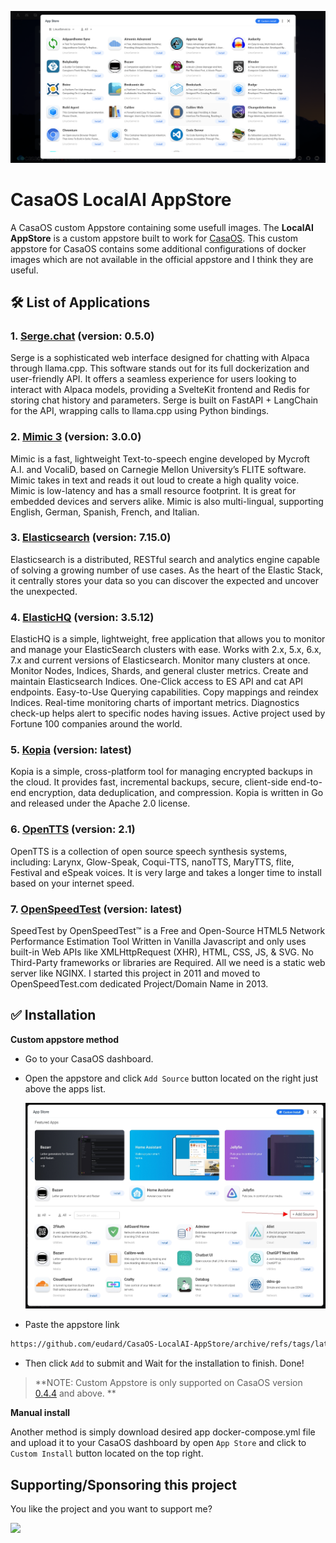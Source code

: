 ![CasaOS LocalAI AppStore](./banner.png)

# CasaOS LocalAI AppStore

A CasaOS custom Appstore containing some usefull images.
The **LocalAI AppStore** is a custom appstore built to work for [CasaOS](https://github.com/IceWhaleTech/CasaOS).
This custom appstore for CasaOS contains some additional configurations of docker images which are not available in the official appstore and I think they are useful.

## 🛠 List of Applications

### **1. [Serge.chat](https://github.com/serge-chat/serge)** (version: 0.5.0)

Serge is a sophisticated web interface designed for chatting with Alpaca through llama.cpp. This software stands out for its full dockerization and user-friendly API. It offers a seamless experience for users looking to interact with Alpaca models, providing a SvelteKit frontend and Redis for storing chat history and parameters. Serge is built on FastAPI + LangChain for the API, wrapping calls to llama.cpp using Python bindings.

### **2. [Mimic 3](https://mycroft-ai.gitbook.io/docs/mycroft-technologies/mimic-tts/mimic-3)** (version: 3.0.0)

Mimic is a fast, lightweight Text-to-speech engine developed by Mycroft A.I. and VocaliD, based on Carnegie Mellon University’s FLITE software. Mimic takes in text and reads it out loud to create a high quality voice. Mimic is low-latency and has a small resource footprint. It is great for embedded devices and servers alike. Mimic is also multi-lingual, supporting English, German, Spanish, French, and Italian.

### **3. [Elasticsearch](https://www.elastic.co/elasticsearch/)** (version: 7.15.0)

Elasticsearch is a distributed, RESTful search and analytics engine capable of solving a growing number of use cases. As the heart of the Elastic Stack, it centrally stores your data so you can discover the expected and uncover the unexpected.

### **4. [ElasticHQ](https://github.com/ElasticHQ/elasticsearch-HQ)** (version: 3.5.12)

ElasticHQ is a simple, lightweight, free application that allows you to monitor and manage your ElasticSearch clusters with ease. Works with 2.x, 5.x, 6.x, 7.x and current versions of Elasticsearch. Monitor many clusters at once. Monitor Nodes, Indices, Shards, and general cluster metrics. Create and maintain Elasticsearch Indices. One-Click access to ES API and cat API endpoints. Easy-to-Use Querying capabilities. Copy mappings and reindex Indices. Real-time monitoring charts of important metrics. Diagnostics check-up helps alert to specific nodes having issues. Active project used by Fortune 100 companies around the world.

### **5. [Kopia](https://kopia.io/)** (version: latest)

Kopia is a simple, cross-platform tool for managing encrypted backups in the cloud. It provides fast, incremental backups, secure, client-side end-to-end encryption, data deduplication, and compression. Kopia is written in Go and released under the Apache 2.0 license.

### **6. [OpenTTS](https://github.com/synesthesiam/opentts)** (version: 2.1)

OpenTTS is a collection of open source speech synthesis systems, including:
Larynx, Glow-Speak, Coqui-TTS, nanoTTS, MaryTTS, flite, Festival and eSpeak voices. It is very large and takes a longer time to install based on your internet speed.

### **7. [OpenSpeedTest](https://hub.docker.com/r/openspeedtest/latest)** (version: latest)

SpeedTest by OpenSpeedTest™ is a Free and Open-Source HTML5 Network Performance Estimation Tool Written in Vanilla Javascript and only uses built-in Web APIs like XMLHttpRequest (XHR), HTML, CSS, JS, & SVG. No Third-Party frameworks or libraries are Required. All we need is a static web server like NGINX. I started this project in 2011 and moved to OpenSpeedTest.com dedicated Project/Domain Name in 2013.

## ✅ Installation

**Custom appstore method**

- Go to your CasaOS dashboard.

- Open the appstore and click `Add Source` button located on the right just above the apps list.

  ![Step 2](./tip-2.jpg)

- Paste the appstore link

```bash
https://github.com/eudard/CasaOS-LocalAI-AppStore/archive/refs/tags/latest.zip
```

- Then click `Add` to submit and Wait for the installation to finish. Done!

> **NOTE: Custom Appstore is only supported on CasaOS version [0.4.4](https://blog.casaos.io/blog/32.html) and above. **

**Manual install**

Another method is simply download desired app docker-compose.yml file and upload it to your CasaOS dashboard by open `App Store` and click to `Custom Install` button located on the top right.

## Supporting/Sponsoring this project

You like the project and you want to support me?

[<img src="https://github.md0.eu/uploads/donate-button.svg" height="50">](https://www.paypal.com/donate/?hosted_button_id=7XXMAR2GYQ6BE)
